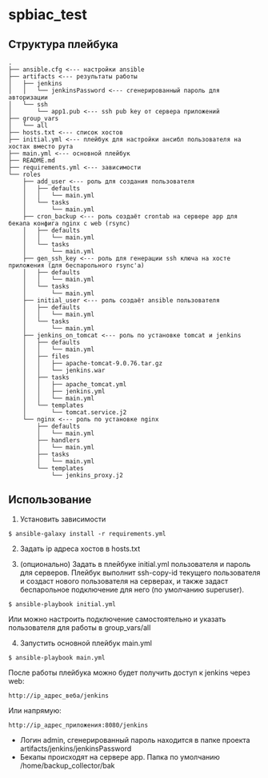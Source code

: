 # spbiac_test

## Структура плейбука
```
.
├── ansible.cfg <--- настройки ansible
├── artifacts <--- результаты работы
│   ├── jenkins
│   │   └── jenkinsPassword <--- сгенерированный пароль для авторизации
│   └── ssh
│       └── app1.pub <--- ssh pub key от сервера приложений
├── group_vars
│   └── all 
├── hosts.txt <--- список хостов
├── initial.yml <--- плейбук для настройки ансибл пользователя на хостах вместо рута
├── main.yml <--- основной плейбук
├── README.md
├── requirements.yml <--- зависимости
└── roles
    ├── add_user <--- роль для создания пользователя
    │   ├── defaults
    │   │   └── main.yml
    │   └── tasks
    │       └── main.yml
    ├── cron_backup <--- роль создаёт crontab на сервере app для бекапа конфига nginx с web (rsync)
    │   ├── defaults
    │   │   └── main.yml
    │   └── tasks
    │       └── main.yml
    ├── gen_ssh_key <--- роль для генерации ssh ключа на хосте приложения (для беспарольного rsync'a)
    │   ├── defaults
    │   │   └── main.yml
    │   └── tasks
    │       └── main.yml
    ├── initial_user <--- роль создаёт ansible пользователя
    │   ├── defaults
    │   │   └── main.yml
    │   └── tasks
    │       └── main.yml
    ├── jenkins_on_tomcat <--- роль по установке tomcat и jenkins
    │   ├── defaults
    │   │   └── main.yml
    │   ├── files
    │   │   ├── apache-tomcat-9.0.76.tar.gz
    │   │   └── jenkins.war
    │   ├── tasks
    │   │   ├── apache_tomcat.yml
    │   │   ├── jenkins.yml
    │   │   └── main.yml
    │   └── templates
    │       └── tomcat.service.j2
    └── nginx <--- роль по установке nginx
        ├── defaults
        │   └── main.yml
        ├── handlers
        │   └── main.yml
        ├── tasks
        │   └── main.yml
        └── templates
            └── jenkins_proxy.j2
```
## Использование

1) Установить зависимости
```
$ ansible-galaxy install -r requirements.yml
```

2) Задать ip адреса хостов в hosts.txt

3) (опционально) Задать в плейбуке initial.yml пользователя и пароль для серверов. Плейбук выполнит ssh-copy-id текущего пользователя и создаст нового пользователя на серверах, и также задаст беспарольное подключение для него (по умолчанию superuser).
```
$ ansible-playbook initial.yml
```
Или можно настроить подключение самостоятельно и указать пользователя для работы в group_vars/all

4) Запустить основной плейбук main.yml
```
$ ansible-playbook main.yml
```
После работы плейбука можно будет получить доступ к jenkins через web:
```
http://ip_адрес_веба/jenkins
```
Или напрямую:
```
http://ip_адрес_приложения:8080/jenkins
```

- Логин admin, сгенерированный пароль находится в папке проекта artifacts/jenkins/jenkinsPassword
- Бекапы происходят на сервере app. Папка по умолчанию /home/backup_collector/bak
